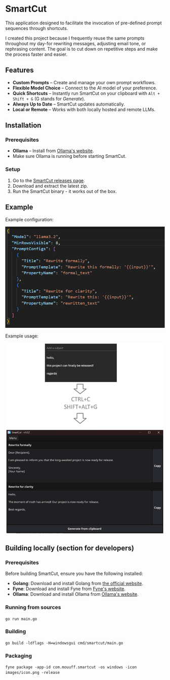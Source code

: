 # SmartCut

This application designed to facilitate the invocation of pre-defined prompt sequences through shortcuts.

I created this project because I frequently reuse the same prompts throughout my day-for rewriting messages, adjusting email tone, or rephrasing content. The goal is to cut down on repetitive steps and make the process faster and easier.

## Features
- **Custom Prompts** – Create and manage your own prompt workflows.  
- **Flexible Model Choice** – Connect to the AI model of your preference.  
- **Quick Shortcuts** – Instantly run SmartCut on your clipboard with `Alt + Shift + G` (G stands for *Generate*).  
- **Always Up to Date** – SmartCut updates automatically.  
- **Local or Remote** – Works with both locally hosted and remote LLMs.  

## Installation

### Prerequisites

- **Ollama** – Install from [Ollama's website](https://ollama.com/).  
- Make sure Ollama is running before starting SmartCut.

### Setup

1. Go to the [SmartCut releases page](https://github.com/mouuff/SmartCut/releases).  
2. Download and extract the latest zip.  
3. Run the SmartCut binary - it works out of the box.

## Example

Example configuration:

![Demo config](images/config_1.png)

Example usage:

![Demo](images/demo.png)

## Building locally (section for developers)

### Prerequisites

Before building SmartCut, ensure you have the following installed:

- **Golang**: Download and install Golang from [the official website](https://golang.org/dl/).
- **Fyne**: Download and install Fyne from [Fyne's website](https://docs.fyne.io/started/).
- **Ollama**: Download and install Ollama from [Ollama's website](https://ollama.com/).

### Running from sources

`go run main.go`

### Building

`go build -ldflags -H=windowsgui cmd/smartcut/main.go`

### Packaging

`fyne package -app-id com.mouuff.smartcut -os windows -icon images/icon.png -release`

